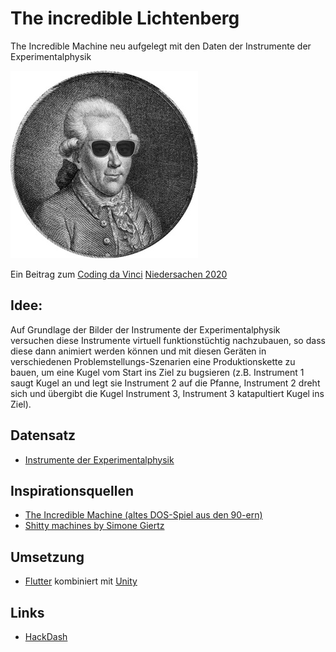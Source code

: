 # The incredible Lichtenberg
The Incredible Machine neu aufgelegt mit den Daten der Instrumente der Experimentalphysik 

![Georg_Christoph_Lichtenberg mit Sonnenbrille](https://raw.githubusercontent.com/joergreichert/the_incredible_lichtenberg/main/static/images/Georg_Christoph_Lichtenberg_Big_glasses.jpg)

Ein Beitrag zum [Coding da Vinci](https://codingdavinci.de/) [Niedersachen 2020](https://codingdavinci.de/de/events/niedersachsen-2020)

## Idee: 

Auf Grundlage der Bilder der Instrumente der Experimentalphysik versuchen diese Instrumente virtuell funktionstüchtig nachzubauen, so dass diese dann animiert werden können und mit diesen Geräten in verschiedenen Problemstellungs-Szenarien eine Produktionskette zu bauen, um eine Kugel vom Start ins Ziel zu bugsieren (z.B. Instrument 1 saugt Kugel an und legt sie Instrument 2 auf die Pfanne, Instrument 2 dreht sich und übergibt die Kugel Instrument 3, Instrument 3 katapultiert Kugel ins Ziel).

## Datensatz
 * [Instrumente der Experimentalphysik](https://codingdavinci.de/de/daten/instrumente-der-experimentalphysik-georg-christoph-lichtenbergs)

## Inspirationsquellen
 * [The Incredible Machine (altes DOS-Spiel aus den 90-ern)](https://de.wikipedia.org/wiki/TheIncredibleMachine)
 * [Shitty machines by Simone Giertz](https://www.youtube.com/channel/UC3KEoMzNz8eYnwBC34RaKCQ/videos)

## Umsetzung
 * [Flutter](https://flutter.dev/) kombiniert mit [Unity](https://unity.com/de)

## Links
 * [HackDash](https://hackdash.org/projects/5f943dc0d75f2e3c539e44e9)
